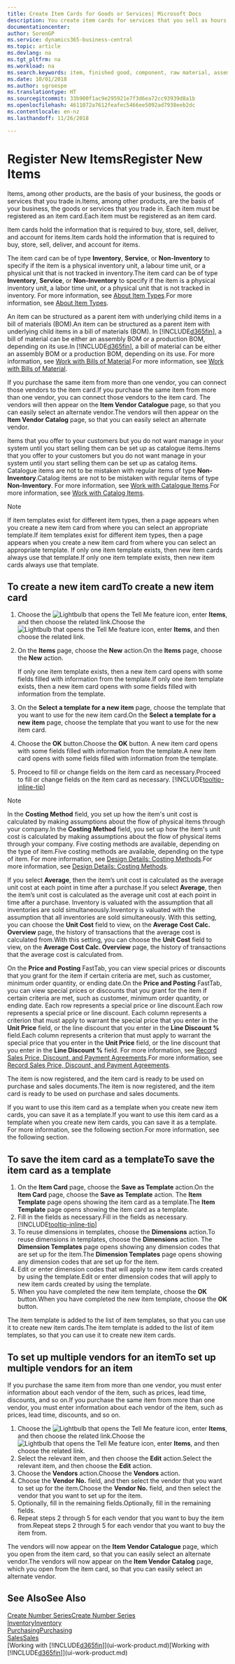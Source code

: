 ```yaml
---
title: Create Item Cards for Goods or Services| Microsoft Docs
description: You create item cards for services that you sell as hours and for physical products, such as assembly items, finished goods, components, or raw material, that you sell from your inventory.
documentationcenter: 
author: SorenGP
ms.service: dynamics365-business-central
ms.topic: article
ms.devlang: na
ms.tgt_pltfrm: na
ms.workload: na
ms.search.keywords: item, finished good, component, raw material, assembly item
ms.date: 10/01/2018
ms.author: sgroespe
ms.translationtype: HT
ms.sourcegitcommit: 33b900f1ac9e295921e7f3d6ea72cc93939d8a1b
ms.openlocfilehash: 4611072a7612feafec5466ee5092ad7938eeb2dc
ms.contentlocale: en-nz
ms.lasthandoff: 11/26/2018

---
```

# <a name="register-new-items"></a><span data-ttu-id="6eb65-103">Register New Items</span><span class="sxs-lookup"><span data-stu-id="6eb65-103">Register New Items</span></span>
<span data-ttu-id="6eb65-104">Items, among other products, are the basis of your business, the goods or services that you trade in.</span><span class="sxs-lookup"><span data-stu-id="6eb65-104">Items, among other products, are the basis of your business, the goods or services that you trade in.</span></span> <span data-ttu-id="6eb65-105">Each item must be registered as an item card.</span><span class="sxs-lookup"><span data-stu-id="6eb65-105">Each item must be registered as an item card.</span></span>

<span data-ttu-id="6eb65-106">Item cards hold the information that is required to buy, store, sell, deliver, and account for items.</span><span class="sxs-lookup"><span data-stu-id="6eb65-106">Item cards hold the information that is required to buy, store, sell, deliver, and account for items.</span></span>

<span data-ttu-id="6eb65-107">The item card can be of type **Inventory**, **Service**, or **Non-Inventory** to specify if the item is a physical inventory unit, a labour time unit, or a physical unit that is not tracked in inventory.</span><span class="sxs-lookup"><span data-stu-id="6eb65-107">The item card can be of type **Inventory**, **Service**, or **Non-Inventory** to specify if the item is a physical inventory unit, a labor time unit, or a physical unit that is not tracked in inventory.</span></span> <span data-ttu-id="6eb65-108">For more information, see [About Item Types](inventory-about-item-types.md).</span><span class="sxs-lookup"><span data-stu-id="6eb65-108">For more information, see [About Item Types](inventory-about-item-types.md).</span></span>

<span data-ttu-id="6eb65-109">An item can be structured as a parent item with underlying child items in a bill of materials (BOM).</span><span class="sxs-lookup"><span data-stu-id="6eb65-109">An item can be structured as a parent item with underlying child items in a bill of materials (BOM).</span></span> <span data-ttu-id="6eb65-110">In [!INCLUDE[d365fin](includes/d365fin_md.md)], a bill of material can be either an assembly BOM or a production BOM, depending on its use.</span><span class="sxs-lookup"><span data-stu-id="6eb65-110">In [!INCLUDE[d365fin](includes/d365fin_md.md)], a bill of material can be either an assembly BOM or a production BOM, depending on its use.</span></span> <span data-ttu-id="6eb65-111">For more information, see [Work with Bills of Material](inventory-how-work-BOMs.md).</span><span class="sxs-lookup"><span data-stu-id="6eb65-111">For more information, see [Work with Bills of Material](inventory-how-work-BOMs.md).</span></span>

<span data-ttu-id="6eb65-112">If you purchase the same item from more than one vendor, you can connect those vendors to the item card.</span><span class="sxs-lookup"><span data-stu-id="6eb65-112">If you purchase the same item from more than one vendor, you can connect those vendors to the item card.</span></span> <span data-ttu-id="6eb65-113">The vendors will then appear on the **Item Vendor Catalogue** page, so that you can easily select an alternate vendor.</span><span class="sxs-lookup"><span data-stu-id="6eb65-113">The vendors will then appear on the **Item Vendor Catalog** page, so that you can easily select an alternate vendor.</span></span>

<span data-ttu-id="6eb65-114">Items that you offer to your customers but you do not want manage in your system until you start selling them can be set up as catalogue items.</span><span class="sxs-lookup"><span data-stu-id="6eb65-114">Items that you offer to your customers but you do not want manage in your system until you start selling them can be set up as catalog items.</span></span> <span data-ttu-id="6eb65-115">Catalogue items are not to be mistaken with regular items of type **Non-Inventory**.</span><span class="sxs-lookup"><span data-stu-id="6eb65-115">Catalog items are not to be mistaken with regular items of type **Non-Inventory**.</span></span> <span data-ttu-id="6eb65-116">For more information, see [Work with Catalogue Items](inventory-how-work-nonstock-items.md).</span><span class="sxs-lookup"><span data-stu-id="6eb65-116">For more information, see [Work with Catalog Items](inventory-how-work-nonstock-items.md).</span></span>  

> [!NOTE]  
> <span data-ttu-id="6eb65-117">If item templates exist for different item types, then a page appears when you create a new item card from where you can select an appropriate template.</span><span class="sxs-lookup"><span data-stu-id="6eb65-117">If item templates exist for different item types, then a page appears when you create a new item card from where you can select an appropriate template.</span></span> <span data-ttu-id="6eb65-118">If only one item template exists, then new item cards always use that template.</span><span class="sxs-lookup"><span data-stu-id="6eb65-118">If only one item template exists, then new item cards always use that template.</span></span>

## <a name="to-create-a-new-item-card"></a><span data-ttu-id="6eb65-119">To create a new item card</span><span class="sxs-lookup"><span data-stu-id="6eb65-119">To create a new item card</span></span>
1. <span data-ttu-id="6eb65-120">Choose the ![Lightbulb that opens the Tell Me feature](media/ui-search/search_small.png "Tell me what you want to do") icon, enter **Items**, and then choose the related link.</span><span class="sxs-lookup"><span data-stu-id="6eb65-120">Choose the ![Lightbulb that opens the Tell Me feature](media/ui-search/search_small.png "Tell me what you want to do") icon, enter **Items**, and then choose the related link.</span></span>  
2. <span data-ttu-id="6eb65-121">On the **Items** page, choose the **New** action.</span><span class="sxs-lookup"><span data-stu-id="6eb65-121">On the **Items** page, choose the **New** action.</span></span>

    <span data-ttu-id="6eb65-122">If only one item template exists, then a new item card opens with some fields filled with information from the template.</span><span class="sxs-lookup"><span data-stu-id="6eb65-122">If only one item template exists, then a new item card opens with some fields filled with information from the template.</span></span>
3. <span data-ttu-id="6eb65-123">On the **Select a template for a new item** page, choose the template that you want to use for the new item card.</span><span class="sxs-lookup"><span data-stu-id="6eb65-123">On the **Select a template for a new item** page, choose the template that you want to use for the new item card.</span></span>
4. <span data-ttu-id="6eb65-124">Choose the **OK** button.</span><span class="sxs-lookup"><span data-stu-id="6eb65-124">Choose the **OK** button.</span></span> <span data-ttu-id="6eb65-125">A new item card opens with some fields filled with information from the template.</span><span class="sxs-lookup"><span data-stu-id="6eb65-125">A new item card opens with some fields filled with information from the template.</span></span>
5. <span data-ttu-id="6eb65-126">Proceed to fill or change fields on the item card as necessary.</span><span class="sxs-lookup"><span data-stu-id="6eb65-126">Proceed to fill or change fields on the item card as necessary.</span></span> [!INCLUDE[tooltip-inline-tip](includes/tooltip-inline-tip_md.md)]

> [!NOTE]
> <span data-ttu-id="6eb65-127">In the **Costing Method** field, you set up how the item's unit cost is calculated by making assumptions about the flow of physical items through your company.</span><span class="sxs-lookup"><span data-stu-id="6eb65-127">In the **Costing Method** field, you set up how the item's unit cost is calculated by making assumptions about the flow of physical items through your company.</span></span> <span data-ttu-id="6eb65-128">Five costing methods are available, depending on the type of item.</span><span class="sxs-lookup"><span data-stu-id="6eb65-128">Five costing methods are available, depending on the type of item.</span></span> <span data-ttu-id="6eb65-129">For more information, see [Design Details: Costing Methods](design-details-costing-methods.md).</span><span class="sxs-lookup"><span data-stu-id="6eb65-129">For more information, see [Design Details: Costing Methods](design-details-costing-methods.md).</span></span>
>
> <span data-ttu-id="6eb65-130">If you select **Average**, then the item’s unit cost is calculated as the average unit cost at each point in time after a purchase.</span><span class="sxs-lookup"><span data-stu-id="6eb65-130">If you select **Average**, then the item’s unit cost is calculated as the average unit cost at each point in time after a purchase.</span></span> <span data-ttu-id="6eb65-131">Inventory is valuated with the assumption that all inventories are sold simultaneously.</span><span class="sxs-lookup"><span data-stu-id="6eb65-131">Inventory is valuated with the assumption that all inventories are sold simultaneously.</span></span> <span data-ttu-id="6eb65-132">With this setting, you can choose the **Unit Cost** field to view, on the **Average Cost Calc. Overview** page, the history of transactions that the average cost is calculated from.</span><span class="sxs-lookup"><span data-stu-id="6eb65-132">With this setting, you can choose the **Unit Cost** field to view, on the **Average Cost Calc. Overview** page, the history of transactions that the average cost is calculated from.</span></span>

<span data-ttu-id="6eb65-133">On the **Price and Posting** FastTab, you can view special prices or discounts that you grant for the item if certain criteria are met, such as customer, minimum order quantity, or ending date.</span><span class="sxs-lookup"><span data-stu-id="6eb65-133">On the **Price and Posting** FastTab, you can view special prices or discounts that you grant for the item if certain criteria are met, such as customer, minimum order quantity, or ending date.</span></span> <span data-ttu-id="6eb65-134">Each row represents a special price or line discount.</span><span class="sxs-lookup"><span data-stu-id="6eb65-134">Each row represents a special price or line discount.</span></span> <span data-ttu-id="6eb65-135">Each column represents a criterion that must apply to warrant the special price that you enter in the **Unit Price** field, or the line discount that you enter in the **Line Discount %** field.</span><span class="sxs-lookup"><span data-stu-id="6eb65-135">Each column represents a criterion that must apply to warrant the special price that you enter in the **Unit Price** field, or the line discount that you enter in the **Line Discount %** field.</span></span> <span data-ttu-id="6eb65-136">For more information, see [Record Sales Price, Discount, and Payment Agreements](sales-how-record-sales-price-discount-payment-agreements.md).</span><span class="sxs-lookup"><span data-stu-id="6eb65-136">For more information, see [Record Sales Price, Discount, and Payment Agreements](sales-how-record-sales-price-discount-payment-agreements.md).</span></span>

<span data-ttu-id="6eb65-137">The item is now registered, and the item card is ready to be used on purchase and sales documents.</span><span class="sxs-lookup"><span data-stu-id="6eb65-137">The item is now registered, and the item card is ready to be used on purchase and sales documents.</span></span>

<span data-ttu-id="6eb65-138">If you want to use this item card as a template when you create new item cards, you can save it as a template.</span><span class="sxs-lookup"><span data-stu-id="6eb65-138">If you want to use this item card as a template when you create new item cards, you can save it as a template.</span></span> <span data-ttu-id="6eb65-139">For more information, see the following section.</span><span class="sxs-lookup"><span data-stu-id="6eb65-139">For more information, see the following section.</span></span>

## <a name="to-save-the-item-card-as-a-template"></a><span data-ttu-id="6eb65-140">To save the item card as a template</span><span class="sxs-lookup"><span data-stu-id="6eb65-140">To save the item card as a template</span></span>
1. <span data-ttu-id="6eb65-141">On the **Item Card** page, choose the **Save as Template** action.</span><span class="sxs-lookup"><span data-stu-id="6eb65-141">On the **Item Card** page, choose the **Save as Template** action.</span></span> <span data-ttu-id="6eb65-142">The **Item Template** page opens showing the item card as a template.</span><span class="sxs-lookup"><span data-stu-id="6eb65-142">The **Item Template** page opens showing the item card as a template.</span></span>
2. <span data-ttu-id="6eb65-143">Fill in the fields as necessary.</span><span class="sxs-lookup"><span data-stu-id="6eb65-143">Fill in the fields as necessary.</span></span> [!INCLUDE[tooltip-inline-tip](includes/tooltip-inline-tip_md.md)]
3. <span data-ttu-id="6eb65-144">To reuse dimensions in templates, choose the **Dimensions** action.</span><span class="sxs-lookup"><span data-stu-id="6eb65-144">To reuse dimensions in templates, choose the **Dimensions** action.</span></span> <span data-ttu-id="6eb65-145">The **Dimension Templates** page opens showing any dimension codes that are set up for the item.</span><span class="sxs-lookup"><span data-stu-id="6eb65-145">The **Dimension Templates** page opens showing any dimension codes that are set up for the item.</span></span>
4. <span data-ttu-id="6eb65-146">Edit or enter dimension codes that will apply to new item cards created by using the template.</span><span class="sxs-lookup"><span data-stu-id="6eb65-146">Edit or enter dimension codes that will apply to new item cards created by using the template.</span></span>
5. <span data-ttu-id="6eb65-147">When you have completed the new item template, choose the **OK** button.</span><span class="sxs-lookup"><span data-stu-id="6eb65-147">When you have completed the new item template, choose the **OK** button.</span></span>

<span data-ttu-id="6eb65-148">The item template is added to the list of item templates, so that you can use it to create new item cards.</span><span class="sxs-lookup"><span data-stu-id="6eb65-148">The item template is added to the list of item templates, so that you can use it to create new item cards.</span></span>

## <a name="to-set-up-multiple-vendors-for-an-item"></a><span data-ttu-id="6eb65-149">To set up multiple vendors for an item</span><span class="sxs-lookup"><span data-stu-id="6eb65-149">To set up multiple vendors for an item</span></span>  
<span data-ttu-id="6eb65-150">If you purchase the same item from more than one vendor, you must enter information about each vendor of the item, such as prices, lead time, discounts, and so on.</span><span class="sxs-lookup"><span data-stu-id="6eb65-150">If you purchase the same item from more than one vendor, you must enter information about each vendor of the item, such as prices, lead time, discounts, and so on.</span></span>  

1.  <span data-ttu-id="6eb65-151">Choose the ![Lightbulb that opens the Tell Me feature](media/ui-search/search_small.png "Tell me what you want to do") icon, enter **Items**, and then choose the related link.</span><span class="sxs-lookup"><span data-stu-id="6eb65-151">Choose the ![Lightbulb that opens the Tell Me feature](media/ui-search/search_small.png "Tell me what you want to do") icon, enter **Items**, and then choose the related link.</span></span>  
2.  <span data-ttu-id="6eb65-152">Select the relevant item, and then choose the **Edit** action.</span><span class="sxs-lookup"><span data-stu-id="6eb65-152">Select the relevant item, and then choose the **Edit** action.</span></span>  
3.  <span data-ttu-id="6eb65-153">Choose the **Vendors** action.</span><span class="sxs-lookup"><span data-stu-id="6eb65-153">Choose the **Vendors** action.</span></span>  
4.  <span data-ttu-id="6eb65-154">Choose the **Vendor No.** field, and then select the vendor that you want to set up for the item.</span><span class="sxs-lookup"><span data-stu-id="6eb65-154">Choose the **Vendor No.** field, and then select the vendor that you want to set up for the item.</span></span>  
5.  <span data-ttu-id="6eb65-155">Optionally, fill in the remaining fields.</span><span class="sxs-lookup"><span data-stu-id="6eb65-155">Optionally, fill in the remaining fields.</span></span>  
6.  <span data-ttu-id="6eb65-156">Repeat steps 2 through 5 for each vendor that you want to buy the item from.</span><span class="sxs-lookup"><span data-stu-id="6eb65-156">Repeat steps 2 through 5 for each vendor that you want to buy the item from.</span></span>

<span data-ttu-id="6eb65-157">The vendors will now appear on the **Item Vendor Catalogue** page, which you open from the item card, so that you can easily select an alternate vendor.</span><span class="sxs-lookup"><span data-stu-id="6eb65-157">The vendors will now appear on the **Item Vendor Catalog** page, which you open from the item card, so that you can easily select an alternate vendor.</span></span>

## <a name="see-also"></a><span data-ttu-id="6eb65-158">See Also</span><span class="sxs-lookup"><span data-stu-id="6eb65-158">See Also</span></span>
[<span data-ttu-id="6eb65-159">Create Number Series</span><span class="sxs-lookup"><span data-stu-id="6eb65-159">Create Number Series</span></span>](ui-create-number-series.md)  
[<span data-ttu-id="6eb65-160">Inventory</span><span class="sxs-lookup"><span data-stu-id="6eb65-160">Inventory</span></span>](inventory-manage-inventory.md)  
[<span data-ttu-id="6eb65-161">Purchasing</span><span class="sxs-lookup"><span data-stu-id="6eb65-161">Purchasing</span></span>](purchasing-manage-purchasing.md)  
[<span data-ttu-id="6eb65-162">Sales</span><span class="sxs-lookup"><span data-stu-id="6eb65-162">Sales</span></span>](sales-manage-sales.md)  
<span data-ttu-id="6eb65-163">[Working with [!INCLUDE[d365fin](includes/d365fin_md.md)]](ui-work-product.md)</span><span class="sxs-lookup"><span data-stu-id="6eb65-163">[Working with [!INCLUDE[d365fin](includes/d365fin_md.md)]](ui-work-product.md)</span></span>

